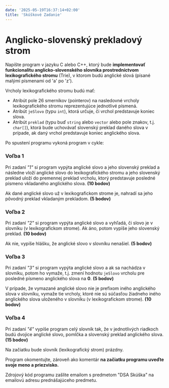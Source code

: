 ```yaml
---
date: '2025-05-19T16:37:14+02:00'
title: 'Skúškové Zadanie'
---
```


# Anglicko-slovenský prekladový strom

Napíšte program v jazyku C alebo C++, ktorý bude **implementovať funkcionalitu anglicko-slovenského slovníka
prostredníctvom lexikografického stromu** (Trie), v ktorom budú anglické slová (písané malými písmenami od 'a' po 'z').

Vrcholy lexikografického stromu budú mať:

- Atribút pole 26 smerníkov (pointerov) na nasledovné vrcholy lexikografického stromu reprezentujúce jednotlivé písmená.
- Atribút `jeSlovo` (typu `int`), ktorá určuje, či vrchol predstavuje koniec slova.
- Atribút `preklad` (typu buď `string` alebo `vector` alebo pole znakov, t.j. `char[]`), ktorá bude uchovávať
  slovenský preklad daného slova v prípade, ak daný vrchol predstavuje koniec anglického slova.

Po spustení programu vykoná program v cykle:

### Voľba 1

Pri zadaní _"1"_ si program vypýta anglické slovo a jeho slovenský preklad a následne vloží anglické slovo do
lexikografického stromu a jeho slovenský preklad uloží do premennej preklad vrcholu, ktorý predstavuje posledné písmeno
vkladaného anglického slova.
**(10 bodov)**

Ak dané anglické slovo už v lexikografickom strome je, nahradí sa jeho pôvodný preklad vkladaným prekladom.
**(5 bodov)**

### Voľba 2

Pri zadaní _"2"_ si program vypýta anglické slovo a vyhľadá, či slovo je v slovníku (v lexikografickom strome). Ak áno,
potom vypíše jeho slovenský preklad. **(10 bodov)**

Ak nie, vypíše hlášku, že anglické slovo v slovníku nenašiel. **(5 bodov)**

### Voľba 3

Pri zadaní _"3"_ si program vypýta anglické slovo a ak sa nachádza v slovníku, potom ho vymaže, t.j. zmení hodnotu `jeSlovo`
vrcholu pre posledné písmeno anglického slova na **0**. **(5 bodov)**

V prípade, že vymazané anglické slovo nie je prefixom iného anglického slova v slovníku, vymaže tie vrcholy,
ktoré nie sú súčasťou žiadneho iného anglického slova uloženého v slovníku (v lexikografickom strome). **(10 bodov)**

### Voľba 4

Pri zadaní _"4"_ vypíše program celý slovník tak, že v jednotlivých riadkoch budú dvojice anglické slovo, pomlčka a
slovenský preklad anglického slova. **(15 bodov)**

Na začiatku bude slovník (lexikografický strom) prázdny.

Program okomentujte, zároveň ako komentár **na začiatku programu uveďte svoje meno a priezvisko.**

Zdrojový kód programu zašlite emailom s predmetom "DSA Skúška" na emailovú adresu prednášajúceho predmetu.
